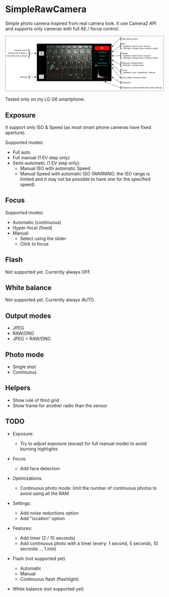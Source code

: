 # SimpleRawCamera

Simple photo camera inspired from real camera look.
It use Camera2 API and supports only cameras with full AE / focus control.

![Main View](img/help.jpg)

Tested only on my LG G6 smartphone.

## Exposure

It support only ISO & Speed (as most smart phone cameras have fixed aperture).

Supported modes:
* Full auto
* Full manual (1 EV step only)
* Semi-automatic (1 EV step only):
  * Manual ISO with automatic Speed
  * Manual Speed with automatic ISO (WARNING: the ISO range is limited and it may not be possible to have one for the specified speed)

## Focus

Supported modes:
* Automatic (continuous)
* Hyper-focal (fixed)
* Manual:
  * Select using the slider
  * Click to focus

## Flash

Not supported yet.
Currently always OFF.

## White balance

Not supported yet.
Currently always AUTO.

## Output modes

* JPEG
* RAW/DNG
* JPEG + RAW/DNG

## Photo mode

* Single shot
* Continuous

## Helpers
* Show rule of third grid
* Show frame for another radio than the sensor

## TODO

* Exposure:
  * Try to adjust exposure (except for full manual mode) to avoid burning highlights

* Focus:
  * Add face detection

* Optimizations:
  * Continuous photo mode: limit the number of continuous photos to avoid using all the RAM

* Settings:
  * Add noise reductions option
  * Add "location" option

* Features:
  * Add timer (2 / 10 seconds)
  * Add continuous photo with a timer (every: 1 second, 5 seconds, 10 seconds ... 1 min)

* Flash (not supported yet)
  * Automatic
  * Manual
  * Continuous flash (flashlight)

* White balance (not supported yet)
